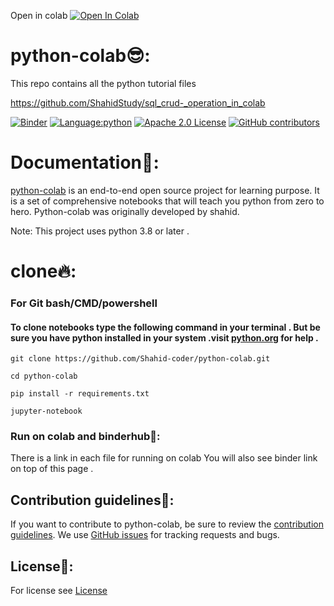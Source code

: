 Open in colab 
<a target="_blank" href="https://colab.research.google.com/github/ShahidStudy/sql_crud-_operation_in_colab/blob/main/Mysql_integ_wthpy.ipynb">
  <img src="https://colab.research.google.com/assets/colab-badge.svg" alt="Open In Colab"/>
</a>



# python-colab😎:
This repo contains all the python tutorial files

https://github.com/ShahidStudy/sql_crud-_operation_in_colab

[![Binder](https://mybinder.org/badge_logo.svg)](https://mybinder.org/v2/gh/ShahidStudy/sql_crud_operation_in_colab_/main)
[![Language:python](https://img.shields.io/github/languages/top/shahid-coder/python-colab)](https://python.org)
[![Apache 2.0 License](https://img.shields.io/github/license/shahid-coder/python-colab)](https://github.com/shahid-coder/shahid-flappy-bird/LICENSE)
[![GitHub contributors](https://img.shields.io/github/contributors/shahid-coder/python-colab)](https://github.com/shahid-coder/shahid-flappy-bird/graphs/contributors)
# Documentation📝:

[python-colab](https://github.com/Shahid-coder/python-colab) is an end-to-end open source project 
for learning purpose. It is a set of comprehensive notebooks that will teach you python from zero to hero. Python-colab was originally developed by shahid.

Note: This project uses python 3.8 or later . 
# clone🔥:
### For Git bash/CMD/powershell
#### To clone notebooks type the following command in your terminal . But be sure you have python installed in your system .visit [python.org](python.org) for help . 

```
git clone https://github.com/Shahid-coder/python-colab.git
```

```
cd python-colab
```

```
pip install -r requirements.txt
```

```
jupyter-notebook
```
### Run on colab and binderhub👋: 
There is a link in each file for running on colab 
You will also see binder link on top of this page . 
## Contribution guidelines🤝:
If you want to contribute to python-colab, be sure to review the
[contribution guidelines](CONTRIBUTING.md).
We use [GitHub issues](https://github.com/Shahid-coder/python-colab/issues) for
tracking requests and bugs.
## License🔐:
For license see [License](https://github.com/Shahid-coder/python-colab/blob/main/LICENSE)
